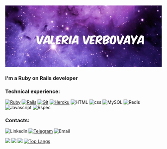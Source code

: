 ![Header](https://github.com/Valeri1998v/Valeri1998v/blob/main/assets/image.png)

### I'm a Ruby on Rails developer
### Technical experience:


[![Ruby](https://img.shields.io/badge/Ruby-darkred?style=for-the-badge&logo=ruby)](https://www.ruby-lang.org/ru/)
[![Rails](https://img.shields.io/badge/Rails-darkred?style=for-the-badge&logo=rubyonrails)](https://rubyonrails.org/)
[![Git](https://img.shields.io/badge/Git-black?style=for-the-badge&logo=github)](https://git-scm.com/)
[![Heroku](https://img.shields.io/badge/Heroku-blueviolet?style=for-the-badge&logo=heroku)](https://www-heroku-com.translate.goog/?_x_tr_sl=en&_x_tr_tl=ru&_x_tr_hl=ru&_x_tr_pto=sc)
![HTML](https://img.shields.io/badge/Html-orange?style=for-the-badge&logo=HTML5)
![css](https://img.shields.io/badge/css-blue?style=for-the-badge&logo=css3)
![MySQL](https://img.shields.io/badge/SQl-gold?style=for-the-badge&logo=MySQL)
![Redis](https://img.shields.io/badge/Redis-gainsboro?style=for-the-badge&logo=redis)
![Javascript](https://img.shields.io/badge/Javascript-black?style=for-the-badge&logo=javascript)
![Rspec](https://img.shields.io/badge/Rspec-darkslategrey?style=for-the-badge&logo=ruby)

### Contacts:

![Linkedin](https://img.shields.io/badge/Linkedin-mediumblue?style=for-the-badge&logo=linkedin)
[![Telegram](https://img.shields.io/badge/Telegram-dodgerblue?style=for-the-badge&logo=telegram)](https://t.me/Valeriaverbov)
![Email](https://img.shields.io/badge/Email:valeriaverbov7@gmail.com-lightyellow?style=for-the-badge&logo=gmail)


![](https://github-profile-summary-cards.vercel.app/api/cards/profile-details?username=Valeri1998v&theme=dracula)
![](https://github-profile-summary-cards.vercel.app/api/cards/stats?username=Valeri1998v&theme=dracula)
![](https://github-profile-summary-cards.vercel.app/api/cards/productive-time?username=Valeri1998v&theme=dracula)
[![Top Langs](https://github-readme-stats.vercel.app/api/top-langs/?username=Valeri1998v&layout=compact&theme=dracula)](https://github.com/Valeri1998v/Valeri1998v/edit/main/README.md)






